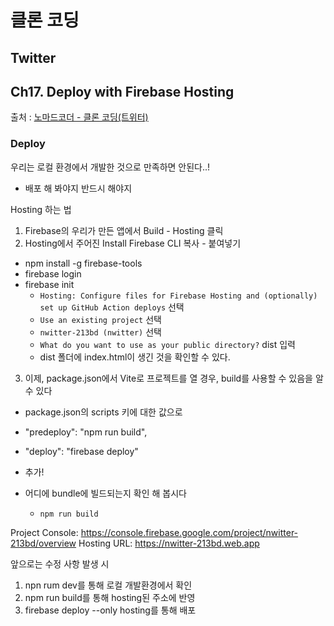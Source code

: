 # 클론 코딩

## Twitter

## Ch17. Deploy with Firebase Hosting

출처 : [노마드코더 - 클론 코딩(트위터)](https://nomadcoders.co/nwitter/)

### Deploy

우리는 로컬 환경에서 개발한 것으로 만족하면 안된다..!

- 배포 해 봐야지 반드시 해야지

Hosting 하는 법

1. Firebase의 우리가 만든 앱에서 Build - Hosting 클릭
2. Hosting에서 주어진 Install Firebase CLI 복사 - 붙여넣기

- npm install -g firebase-tools
- firebase login
- firebase init
  - `Hosting: Configure files for Firebase Hosting and (optionally) set up GitHub Action deploys` 선택
  - `Use an existing project` 선택
  - `nwitter-213bd (nwitter)` 선택
  - `What do you want to use as your public directory?` dist 입력
  - dist 폴더에 index.html이 생긴 것을 확인할 수 있다.

3. 이제, package.json에서 Vite로 프로젝트를 열 경우, build를 사용할 수 있음을 알 수 있다

- package.json의 scripts 키에 대한 값으로
- "predeploy": "npm run build",
- "deploy": "firebase deploy"
- 추가!

- 어디에 bundle에 빌드되는지 확인 해 봅시다
  - `npm run build`

Project Console: https://console.firebase.google.com/project/nwitter-213bd/overview
Hosting URL: https://nwitter-213bd.web.app

앞으로는 수정 사항 발생 시

1. npn rum dev를 통해 로컬 개발환경에서 확인
2. npm run build를 통해 hosting된 주소에 반영
3. firebase deploy --only hosting를 통해 배포
